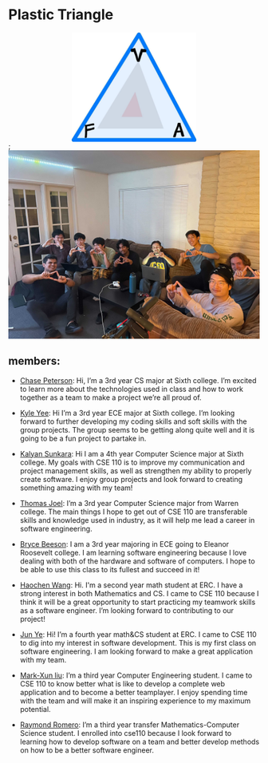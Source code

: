 # Plastic Triangle 
<img src="branding/logo.jpg" alt="drawing" style="
    width:250px;
    display: block;
    margin-left: auto;
    margin-right: auto;
    "/>;
![team photo](./branding/team.jpg)

## members:
- [Chase Peterson](https://github.com/cepeters-ucsd):
  Hi, I’m a 3rd year CS major at Sixth college. I’m excited to learn more about the technologies used in class and how to work together as a team to make a project we’re all proud of.

- [Kyle Yee](https://github.com/kyleyee20): 
  Hi I’m a 3rd year ECE major at Sixth college. I’m looking forward to further developing my coding skills and soft skills with the group projects. The group seems to be getting along quite well and it is going to be a fun project to partake in.

- [Kalyan Sunkara](https://github.com/Kalyan-Sunkara): 
  Hi I am a 4th year Computer Science major at Sixth college. My goals with CSE 110 is to improve my communication and project management skills, as well as strengthen my ability to properly create software. I enjoy group projects and look forward to creating something amazing with my team!
  
- [Thomas Joel](https://izzatommy.github.io/CSE110-WK0-1/):
 I’m a 3rd year Computer Science major from Warren college. The main things I hope to get out of CSE 110 are transferable skills and knowledge used in industry, as it will help me lead a career in software engineering.

- [Bryce Beeson](https://bbeeson.github.io/):
I am a 3rd year majoring in ECE going to Eleanor Roosevelt college. I am learning software engineering because I love dealing with both of the hardware and software of computers. I hope to be able to use this class to its fullest and succeed in it! 

- [Haochen Wang](https://haochenwang1243.github.io/):
Hi. I'm a second year math student at ERC. I have a strong interest in both Mathematics and CS. I came to CSE 110 because I think it will be a great opportunity to start practicing my teamwork skills as a software engineer. I’m looking forward to contributing to our project!

- [Jun Ye](https://github.com/jyip6):
Hi! I’m a fourth year math&CS student at ERC. I came to CSE 110 to dig into my interest in software development. This is my first class on software engineering. I am looking forward to make a great application with my team.

- [Mark-Xun liu](https://atomgroup530.github.io/CSE-110-FA22/): 
  I’m a third year Computer Engineering student. I came to CSE 110 to know better what is like to develop a complete web application and to become a better teamplayer. I enjoy spending time with the team and will make it an inspiring experience to my maximum potential.

- [Raymond Romero](https://raymond50romero.github.io/): 
  I’m a third year transfer Mathematics-Computer Science student. I enrolled into cse110 because I look forward to learning how to develop software on a team and better develop methods on how to be a better software engineer. 